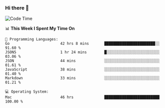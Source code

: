 ### Hi there 👋

<!--
**CrazyCollin/crazycollin** is a ✨ _special_ ✨ repository because its `README.md` (this file) appears on your GitHub profile.

Here are some ideas to get you started:

- 🔭 I’m currently working on ...
- 🌱 I’m currently learning ...
- 👯 I’m looking to collaborate on ...
- 🤔 I’m looking for help with ...
- 💬 Ask me about ...
- 📫 How to reach me: ...
- 😄 Pronouns: ...
- ⚡ Fun fact: ...
-->

<!--START_SECTION:waka-->
![Code Time](http://img.shields.io/badge/Code%20Time-4%2C780%20hrs%207%20mins-blue)

📊 **This Week I Spent My Time On** 

```text
💬 Programming Languages: 
Go                       42 hrs 8 mins       ███████████████████████░░   91.60 % 
JSON5                    1 hr 24 mins        █░░░░░░░░░░░░░░░░░░░░░░░░   03.06 % 
JSON                     44 mins             ░░░░░░░░░░░░░░░░░░░░░░░░░   01.61 % 
JavaScript               38 mins             ░░░░░░░░░░░░░░░░░░░░░░░░░   01.40 % 
Markdown                 33 mins             ░░░░░░░░░░░░░░░░░░░░░░░░░   01.21 % 

💻 Operating System: 
Mac                      46 hrs              █████████████████████████   100.00 % 
```


<!--END_SECTION:waka-->
